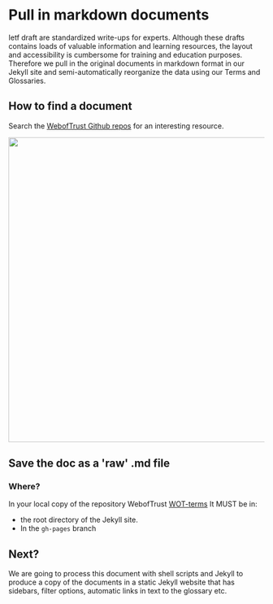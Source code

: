 # Pull in markdown documents

Ietf draft are standardized write-ups for experts. Although these drafts contains loads of valuable information and learning resources, the layout and accessibility is cumbersome for training and education purposes.
Therefore we pull in the original documents in markdown format in our Jekyll site and semi-automatically reorganize the data using our Terms and Glossaries.

## How to find a document

Search the [WebofTrust Github repos](https://github.com/WebOfTrust/ietf-keri/blob/main) for an interesting resource.

<img src="https://hackmd.io/_uploads/ByvtKgBls.png)" width="600" />
    
## Save the doc as a 'raw' .md file

### Where?

In your local copy of the repository WebofTrust [WOT-terms](https://github.com/WebOfTrust/WOT-terms) It MUST be in:

- the root directory of the Jekyll site.
- In the `gh-pages` branch

## Next?

We are going to process this document with shell scripts and Jekyll to produce a copy of the documents in a static Jekyll website that has sidebars, filter options, automatic links in text to the glossary etc.
